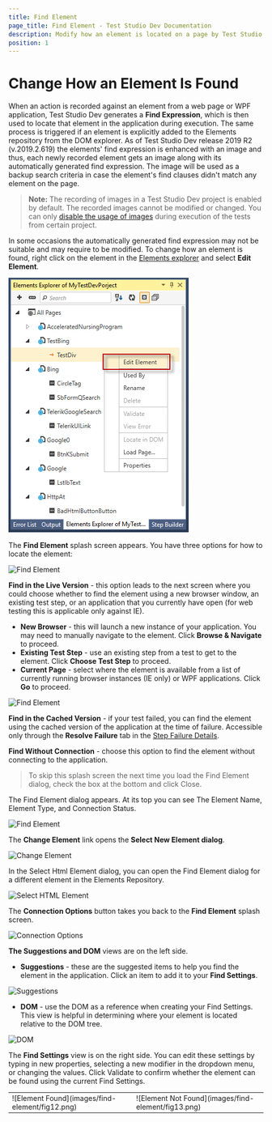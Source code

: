 ```yaml
---
title: Find Element
page_title: Find Element - Test Studio Dev Documentation
description: Modify how an element is located on a page by Test Studio Dev. 
position: 1
---
```

# Change How an Element Is Found

When an action is recorded against an element from a web page or WPF application, Test Studio Dev generates a **Find Expression**, which is then used to locate that element in the application during execution. The same process is triggered if an element is explicitly added to the Elements repository from the DOM explorer. As of Test Studio Dev release 2019 R2 (v.2019.2.619) the elements' find expression is enhanced with an image and thus, each newly recorded element gets an image along with its automatically generated find expression. The image will be used as a backup search criteria in case the element's find clauses didn't match any element on the page.

> **Note:** The recording of images in a Test Studio Dev project is enabled by default. The recorded images cannot be modified or changed. You can only <a href="/features/project-settings/element-images" target="_blank">disable the usage of images</a> during execution of the tests from certain project.

In some occasions the automatically generated find expression may not be suitable and may require to be modified. To change how an element is found, right click on the element in the <a href="/features/elements-explorer/overview" target="_blank">Elements explorer</a> and select **Edit Element**.

![Edit Element VS](images/find-element/fig1.png)

The **Find Element** splash screen appears. You have three options for how to locate the element:

![Find Element](images/find-element/fig4.png)

**Find in the Live Version** - this option leads to the next screen where you could choose whether to find the element using a new browser window, an existing test step, or an application that you currently have open (for web testing this is applicable only against IE). 

- **New Browser** - this will launch a new instance of your application. You may need to manually navigate to the element. Click **Browse & Navigate** to proceed.
- **Existing Test Step** - use an existing step from a test to get to the element. Click **Choose Test Step** to proceed.
- **Current Page** - select where the element is available from a list of currently running browser instances (IE only) or WPF applications. Click **Go** to proceed.

![Find Element](images/find-element/fig5.png)

**Find in the Cached Version** - if your test failed, you can find the element using the cached version of the application at the time of failure. Accessible only through the **Resolve Failure** tab in the <a href="/features/failed-tests-debugging/step-failure-details" target="_blank">Step Failure Details</a>.

**Find Without Connection** - choose this option to find the element without connecting to the application.

> To skip this splash screen the next time you load the Find Element dialog, check the box at the bottom and click Close.

The <a name="find-element">Find Element</a> dialog appears. At its top you can see The Element Name, Element Type, and Connection Status.

![Find Element](images/find-element/fig6.png)

The **Change Element** link opens the **Select New Element dialog**.

![Change Element](images/find-element/fig7.png)

In the Select Html Element dialog, you can open the Find Element dialog for a different element in the Elements Repository.

![Select HTML Element](images/find-element/fig8.png)

The **Connection Options** button takes you back to the **Find Element** splash screen.

![Connection Options](images/find-element/fig9.png)

**The Suggestions and DOM** views are on the left side.

- **Suggestions** - these are the suggested items to help you find the element in the application. Click an item to add it to your **Find Settings**. 

![Suggestions](images/find-element/fig10.png)

- **DOM** - use the DOM as a reference when creating your Find Settings. This view is helpful in determining where your element is located relative to the DOM tree. 

![DOM](images/find-element/fig11.png)

The **Find Settings** view is on the right side. You can edit these settings by typing in new properties, selecting a new modifier in the dropdown menu, or changing the values. Click Validate to confirm whether the element can be found using the current Find Settings.

<table id="no-table">
<tr>
<td>![Element Found](images/find-element/fig12.png)</td>
<td>![Element Not Found](images/find-element/fig13.png)</td>
</tr>
<table>